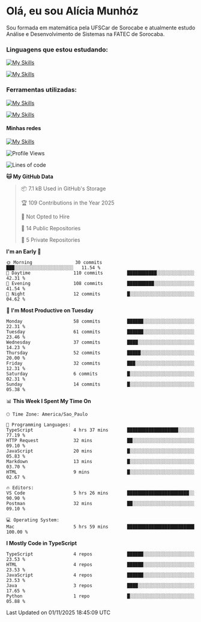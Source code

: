 # Olá, eu sou Alícia Munhóz

<p>Sou formada em matemática pela UFSCar de Sorocabe e atualmente estudo Análise e Desenvolvimento de Sistemas na FATEC de Sorocaba.</p>

### Linguagens que estou estudando:

[![My Skills](https://skillicons.dev/icons?i=js,ts,html,css)](https://skillicons.dev)


[![My Skills](https://skillicons.dev/icons?i=nodejs,java,py,latex)](https://skillicons.dev)

### Ferramentas utilizadas:

[![My Skills](https://skillicons.dev/icons?i=vscode,discord,figma,git)](https://skillicons.dev)

[![My Skills](https://skillicons.dev/icons?i=github,gmail,mongodb,sublime)](https://skillicons.dev)

#### Minhas redes
[![My Skills](https://skillicons.dev/icons?i=linkedin)](https://www.linkedin.com/in/aliciamunhozfrancodecamargo/)

<!--START_SECTION:waka-->
![Profile Views](http://img.shields.io/badge/Profile%20Views-0-blue)

![Lines of code](https://img.shields.io/badge/From%20Hello%20World%20I%27ve%20Written-97.0%20thousand%20lines%20of%20code-blue)

**🐱 My GitHub Data** 

> 📦 7.1 kB Used in GitHub's Storage 
 > 
> 🏆 109 Contributions in the Year 2025
 > 
> 🚫 Not Opted to Hire
 > 
> 📜 14 Public Repositories 
 > 
> 🔑 5 Private Repositories 
 > 
**I'm an Early 🐤** 

```text
🌞 Morning                30 commits          ███░░░░░░░░░░░░░░░░░░░░░░   11.54 % 
🌆 Daytime                110 commits         ███████████░░░░░░░░░░░░░░   42.31 % 
🌃 Evening                108 commits         ██████████░░░░░░░░░░░░░░░   41.54 % 
🌙 Night                  12 commits          █░░░░░░░░░░░░░░░░░░░░░░░░   04.62 % 
```
📅 **I'm Most Productive on Tuesday** 

```text
Monday                   58 commits          ██████░░░░░░░░░░░░░░░░░░░   22.31 % 
Tuesday                  61 commits          ██████░░░░░░░░░░░░░░░░░░░   23.46 % 
Wednesday                37 commits          ████░░░░░░░░░░░░░░░░░░░░░   14.23 % 
Thursday                 52 commits          █████░░░░░░░░░░░░░░░░░░░░   20.00 % 
Friday                   32 commits          ███░░░░░░░░░░░░░░░░░░░░░░   12.31 % 
Saturday                 6 commits           █░░░░░░░░░░░░░░░░░░░░░░░░   02.31 % 
Sunday                   14 commits          █░░░░░░░░░░░░░░░░░░░░░░░░   05.38 % 
```


📊 **This Week I Spent My Time On** 

```text
🕑︎ Time Zone: America/Sao_Paulo

💬 Programming Languages: 
TypeScript               4 hrs 37 mins       ███████████████████░░░░░░   77.19 % 
HTTP Request             32 mins             ██░░░░░░░░░░░░░░░░░░░░░░░   09.10 % 
JavaScript               20 mins             █░░░░░░░░░░░░░░░░░░░░░░░░   05.83 % 
Markdown                 13 mins             █░░░░░░░░░░░░░░░░░░░░░░░░   03.70 % 
HTML                     9 mins              █░░░░░░░░░░░░░░░░░░░░░░░░   02.67 % 

🔥 Editors: 
VS Code                  5 hrs 26 mins       ███████████████████████░░   90.90 % 
Postman                  32 mins             ██░░░░░░░░░░░░░░░░░░░░░░░   09.10 % 

💻 Operating System: 
Mac                      5 hrs 59 mins       █████████████████████████   100.00 % 
```

**I Mostly Code in TypeScript** 

```text
TypeScript               4 repos             ██████░░░░░░░░░░░░░░░░░░░   23.53 % 
HTML                     4 repos             ██████░░░░░░░░░░░░░░░░░░░   23.53 % 
JavaScript               4 repos             ██████░░░░░░░░░░░░░░░░░░░   23.53 % 
Java                     3 repos             ████░░░░░░░░░░░░░░░░░░░░░   17.65 % 
Python                   1 repo              █░░░░░░░░░░░░░░░░░░░░░░░░   05.88 % 
```




 Last Updated on 01/11/2025 18:45:09 UTC
<!--END_SECTION:waka-->
